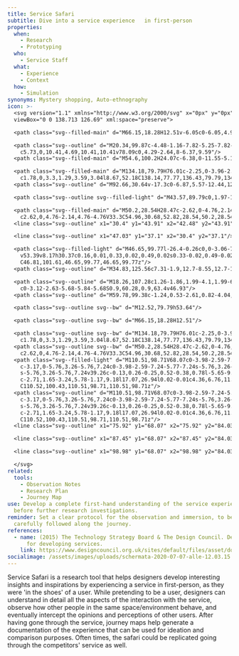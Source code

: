 ```yaml
---
title: Service Safari
subtitle: Dive into a service experience   in first-person
properties:
  when:
    - Research
    - Prototyping
  who:
    - Service Staff
  what:
    - Experience
    - Context
  how:
    - Simulation
synonyms: Mystery shopping, Auto-ethnography
icon: >-
  <svg version="1.1" xmlns="http://www.w3.org/2000/svg" x="0px" y="0px"
  viewBox="0 0 138.713 126.69" xml:space="preserve">

  <path class="svg--filled-main" d="M66.15,18.28H12.51v-6.05c0-6.05,4.9-10.95,10.95-10.95H55.2c6.05,0,10.95,4.9,10.95,10.95V18.28z"/>

  <path class="svg--outline" d="M20.34,99.87c-4.48-1.16-7.82-5.25-7.82-10.08V11.7c0-5.73,4.69-10.41,10.41-10.41h32.81
  	c5.73,0,10.41,4.69,10.41,10.41v78.09c0,4.29-2.64,8-6.37,9.59"/>
  <path class="svg--filled-main" d="M54.6,100.2H24.07c-6.38,0-11.55-5.17-11.55-11.55v-8.86h53.64v8.86C66.15,95.03,60.98,100.2,54.6,100.2z"/>

  <path class="svg--filled-main" d="M134.18,79.79H76.01c-2.25,0-3.96-2.02-3.59-4.24l8.67-52.18c0.29-1.76,1.81-3.04,3.59-3.04h40.82
  	c1.78,0,3.3,1.29,3.59,3.04l8.67,52.18C138.14,77.77,136.43,79.79,134.18,79.79z"/>
  <path class="svg--outline" d="M92.66,30.64v-17.3c0-6.87,5.57-12.44,12.44-12.44l0,0c6.87,0,12.44,5.57,12.44,12.44v17.3"/>

  <path class="svg--outline svg--filled-light" d="M43.57,89.79c0,1.97-1.6,3.57-3.57,3.57s-3.57-1.6-3.57-3.57s1.6-3.57,3.57-3.57S43.57,87.82,43.57,89.79z"/>

  <path class="svg--filled-main" d="M50.2,28.54H28.47c-2.62,0-4.76,2.14-4.76,4.76v15.31c0,2.62,2.14,4.76,4.76,4.76h13.7l7.54,6.27v-6.27h0.49
  	c2.62,0,4.76-2.14,4.76-4.76V33.3C54.96,30.68,52.82,28.54,50.2,28.54z"/>
  <line class="svg--outline" x1="30.4" y1="43.91" x2="42.48" y2="43.91"/>

  <line class="svg--outline" x1="47.03" y1="37.1" x2="30.4" y2="37.1"/>

  <path class="svg--filled-light" d="M46.65,99.77l-26.4-0.26c0,0-3.06-7.64-7.62-9.69v-0.41V64.55c0-4.12-2.81-7.5-6.24-7.5s-6.24,3.37-6.24,7.5
  	v53.39v8.17h30.37c0.16,0.01,0.33,0.02,0.49,0.02s0.33-0.02,0.49-0.02h0.24l-0.01-0.01c8.39-0.38,15.08-7.28,15.08-15.77
  	C46.81,101.61,46.65,99.77,46.65,99.77z"/>
  <path class="svg--outline" d="M34.83,125.56c7.31-1.9,12.7-8.55,12.7-16.45v-8.53"/>

  <path class="svg--outline" d="M18.26,107.28c1.26-1.86,1.99-4.1,1.99-6.51c0-5.04-3.19-9.32-7.67-10.95v-0.41V63.4
  	c0-3.12-2.63-5.68-5.84-5.68S0.9,60.28,0.9,63.4v46.93"/>
  <path class="svg--outline" d="M59.78,99.38c-1.24,0.53-2.61,0.82-4.04,0.82H22.93c-0.89,0-1.76-0.11-2.59-0.33"/>

  <path class="svg--outline svg--bw" d="M12.52,79.79h53.64"/>

  <path class="svg--outline svg--bw" d="M66.15,18.28H12.51"/>

  <path class="svg--outline svg--bw" d="M134.18,79.79H76.01c-2.25,0-3.96-2.02-3.59-4.24l8.67-52.18c0.29-1.76,1.81-3.04,3.59-3.04h40.82
  	c1.78,0,3.3,1.29,3.59,3.04l8.67,52.18C138.14,77.77,136.43,79.79,134.18,79.79z"/>
  <path class="svg--outline svg--bw" d="M50.2,28.54H28.47c-2.62,0-4.76,2.14-4.76,4.76v15.31c0,2.62,2.14,4.76,4.76,4.76h13.7l7.54,6.27v-6.27h0.49
  	c2.62,0,4.76-2.14,4.76-4.76V33.3C54.96,30.68,52.82,28.54,50.2,28.54z"/>
  <path class="svg--filled-light" d="M110.51,98.71V68.07c0-3.98-2.59-7.24-5.77-7.24c-3.17,0-5.76,3.26-5.76,7.24c0-3.98-2.59-7.24-5.77-7.24
  	c-3.17,0-5.76,3.26-5.76,7.24c0-3.98-2.59-7.24-5.77-7.24s-5.76,3.26-5.76,7.24V50.89c0-3.98-2.59-7.24-5.77-7.24
  	s-5.76,3.26-5.76,7.24v39.26c-0.13,0.26-0.25,0.52-0.38,0.78l-5.65-9.31c-2.07-3.4-5.97-4.84-8.68-3.19
  	c-2.71,1.65-3.24,5.78-1.17,9.18l17.07,26.94l0.02-0.01c4.36,6.76,11.94,11.25,20.58,11.25c13.52,0,24.35-10.96,24.35-24.48
  	C110.52,100.43,110.51,98.71,110.51,98.71z"/>
  <path class="svg--outline" d="M110.51,98.71V68.07c0-3.98-2.59-7.24-5.77-7.24c-3.17,0-5.76,3.26-5.76,7.24c0-3.98-2.59-7.24-5.77-7.24
  	c-3.17,0-5.76,3.26-5.76,7.24c0-3.98-2.59-7.24-5.77-7.24s-5.76,3.26-5.76,7.24V50.89c0-3.98-2.59-7.24-5.77-7.24
  	s-5.76,3.26-5.76,7.24v39.26c-0.13,0.26-0.25,0.52-0.38,0.78l-5.65-9.31c-2.07-3.4-5.97-4.84-8.68-3.19
  	c-2.71,1.65-3.24,5.78-1.17,9.18l17.07,26.94l0.02-0.01c4.36,6.76,11.94,11.25,20.58,11.25c13.52,0,24.35-10.96,24.35-24.48
  	C110.52,100.43,110.51,98.71,110.51,98.71z"/>
  <line class="svg--outline" x1="75.92" y1="68.07" x2="75.92" y2="84.03"/>

  <line class="svg--outline" x1="87.45" y1="68.07" x2="87.45" y2="84.03"/>

  <line class="svg--outline" x1="98.98" y1="68.07" x2="98.98" y2="84.03"/>

  </svg>
related:
  tools:
    - Observation Notes
    - Research Plan
    - Journey Map
use: Develop a complete first-hand understanding of the service experience,
  before further research investigations.
reminder: Set a clear protocol for the observation and immersion, to be
  carefully followed along the journey.
references:
  - name: (2015) The Technology Strategy Board & The Design Council. Design methods
      for developing services.
    link: https://www.designcouncil.org.uk/sites/default/files/asset/document/Design%20methods%20for%20developing%20services.pdf
socialimage: /assets/images/uploads/schermata-2020-07-07-alle-12.03.15.png
---
```

Service Safari is a research tool that helps designers develop interesting insights and inspirations by experiencing a service in first-person, as they were 'in the shoes' of a user. While pretending to be a user, designers can understand in detail all the aspects of the interaction with the service, observe how other people in the same space/environment behave, and eventually intercept the opinions and perceptions of other users. After having gone through the service, journey maps help generate a documentation of the experience that can be used for ideation and comparison purposes. Often times, the safari could be replicated going through the competitors' service as well.